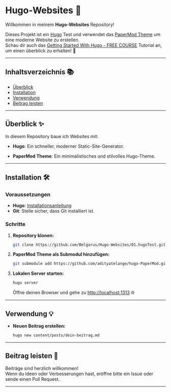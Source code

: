 # Hugo-Websites 🚀

Willkommen in meinem **Hugo-Websites** Repository!  

Dieses Projekt ist ein [Hugo](https://gohugo.io/) Test und verwendet das [PaperMod Theme](https://github.com/adityatelange/hugo-PaperMod) um eine moderne Website zu erstellen.  
Schau dir auch das [Getting Started With Hugo - FREE COURSE](https://www.youtube.com/watch?v=hjD9jTi_DQ4) Tutorial an, um einen überblick zu erhalten! 🎥

---

## Inhaltsverzeichnis 📚

- [Überblick](#überblick-)
- [Installation](#installation-)
- [Verwendung](#verwendung-)
- [Beitrag leisten](#beitrag-leisten-)

---

## Überblick ✨

In diesem Repository baue ich Websites mit:

- **Hugo**: Ein schneller, moderner Static-Site-Generator.

- **PaperMod Theme**: Ein minimalistisches und stilvolles Hugo-Theme.

---

## Installation 🛠️

### Voraussetzungen

- **Hugo**: [Installationsanleitung](https://gohugo.io/getting-started/installing/)
- **Git**: Stelle sicher, dass Git installiert ist.

### Schritte

1. **Repository klonen:**

   ```bash
   git clone https://github.com/Belgarus/Hugo-Websites/01.hugoTest.git
   ```

2. **PaperMod Theme als Submodul hinzufügen:**

   ```bash
   git submodule add https://github.com/adityatelange/hugo-PaperMod.git themes/PaperMod
   ```

3. **Lokalen Server starten:**

   ```bash
   hugo server
   ```

   Öffne deinen Browser und gehe zu [http://localhost:1313](http://localhost:1313) 🌐

---

## Verwendung 💡

- **Neuen Beitrag erstellen:**

   ```bash
   hugo new content/posts/dein-beitrag.md
   ```

---

## Beitrag leisten 🤝

Beiträge sind herzlich willkommen!  
Wenn du Ideen oder Verbesserungen hast, eröffne bitte ein Issue oder sende einen Pull Request.

---
